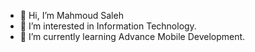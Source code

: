- 👋 Hi, I’m Mahmoud Saleh
- 👀 I’m interested in Information Technology.
- 🌱 I’m currently learning Advance Mobile Development.

<!---
mahmoudsaleh2/mahmoudsaleh2 is a ✨ special ✨ repository because its `README.md` (this file) appears on your GitHub profile.
You can click the Preview link to take a look at your changes.
--->
